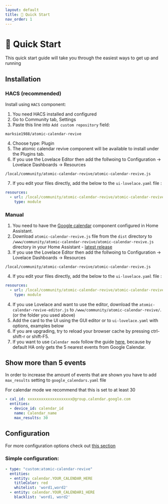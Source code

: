 ```yaml
---
layout: default
title: 🚀 Quick Start
nav_order: 1
---
```


# 🚀 Quick Start

This quick start guide will take you through the easiest ways to get up and running

## Installation

### HACS (recommended)

Install using `HACS` component:
1. You need HACS installed and configured
2. Go to Community tab, Settings
3. Paste this line into `Add custom repository` field:
```
marksie1988/atomic-calendar-revive
```
4. Choose type: Plugin
5. The atomic calendar revive component will be available to install under the Plugins tab.
6. If you use the Lovelace Editor then add the follwoing to Configuration -> Lovelace Dashboards -> Resources
```
/local/community/atomic-calendar-revive/atomic-calendar-revive.js
```
7. If you edit your files directly, add the below to the `ui-lovelace.yaml` file :
```yaml
resources:
  - url: /local/community/atomic-calendar-revive/atomic-calendar-revive.js
    type: module
```

### Manual

1. You need to have the [Google calendar](https://www.home-assistant.io/components/calendar.google/) component configured in Home Assistant.
2. Download `atomic-calendar-revive.js` file from the `dist` directory to `/www/community/atomic-calendar-revive/atomic-calendar-revive.js` directory in your Home Assistant - [latest release](https://github.com/marksie1988/atomic-calendar-revive/releases/latest)
3. If you use the Lovelace Editor then add the follwoing to Configuration -> Lovelace Dashboards -> Resources
```
/local/community/atomic-calendar-revive/atomic-calendar-revive.js
```
4. If you edit your files directly, add the below to the `ui-lovelace.yaml` file :
```yaml
resources:
  - url: /local/community/atomic-calendar-revive/atomic-calendar-revive.js
    type: module
```
4. If you use Lovelace and want to use the editor, download the `atomic-calendar-revive-editor.js` to `/www/community/atomic-calendar-revive/`. (or the folder you used above)
5. Add the card to the UI using the GUI editor or to `ui-lovelace.yaml` with options, examples below
6. If you are upgrading, try to reload your browser cache by pressing ctrl-shift-r or shift-F5.
7. If you want to use `Calendar mode` follow the guide [here](#more-than-5), because by default HA only gets the 5 nearest events from Google Calendar.

## Show more than 5 events
In order to increase the amount of events that are shown you have to add `max_results` setting to `google_calendars.yaml` file

For calendar mode we recommend that this is set to at least 30
```yaml
- cal_id: xxxxxxxxxxxxxxxxxxxx@group.calendar.google.com
  entities:
  - device_id: calendar_id
    name: Calendar_name
    max_results: 30
```

## Configuration

For more configuration options check out [this section](https://marksie1988.github.io/atomic-calendar-revive/configurations.html)

### Simple configuration:
```yaml
- type: "custom:atomic-calendar-revive"
  entities:
  - entity: calendar.YOUR_CALENDAR_HERE
    titleColor: red
    whitelist: 'word1,word2'
  - entity: calendar.YOUR_CALENDAR1_HERE
    blacklist: 'word1, word2'
```

